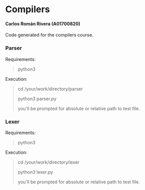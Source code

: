 # Compilers

#### Carlos Román Rivera (A01700820)

Code generated for the compilers course.

### Parser

Requirements:

> python3

Execution:

> cd /your/work/directory/parser
>
> python3 parser.py
>
> you'll be prompted for absolute or relative path to test file.

### Lexer

Requirements:

> python3

Execution:

> cd /your/work/directory/lexer
>
> python3 lexer.py
>
> you'll be prompted for absolute or relative path to test file.
